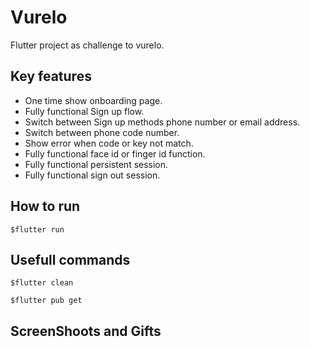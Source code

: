 # Vurelo

Flutter project as challenge to vurelo.

## Key features

- One time show onboarding page.
- Fully functional Sign up flow.
- Switch between Sign up methods phone number or email address.
- Switch between phone code number.
- Show error when code or key not match.
- Fully functional face id or finger id function.
- Fully functional persistent session.
- Fully functional sign out session.

## How to run

`$flutter run`

## Usefull commands

`$flutter clean`

`$flutter pub get`

## ScreenShoots and Gifts
